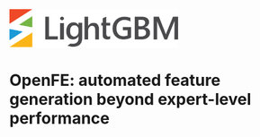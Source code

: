 <img src=https://github.com/microsoft/LightGBM/blob/master/docs/logo/LightGBM_logo_black_text.svg width=300 />

OpenFE: automated feature generation beyond expert-level performance
==================================